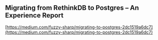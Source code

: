 ## Migrating from RethinkDB to Postgres – An Experience Report
  
  [https://medium.com/fuzzy-sharp/migrating-to-postgres-2dc1519a6dc7](https://medium.com/fuzzy-sharp/migrating-to-postgres-2dc1519a6dc7)